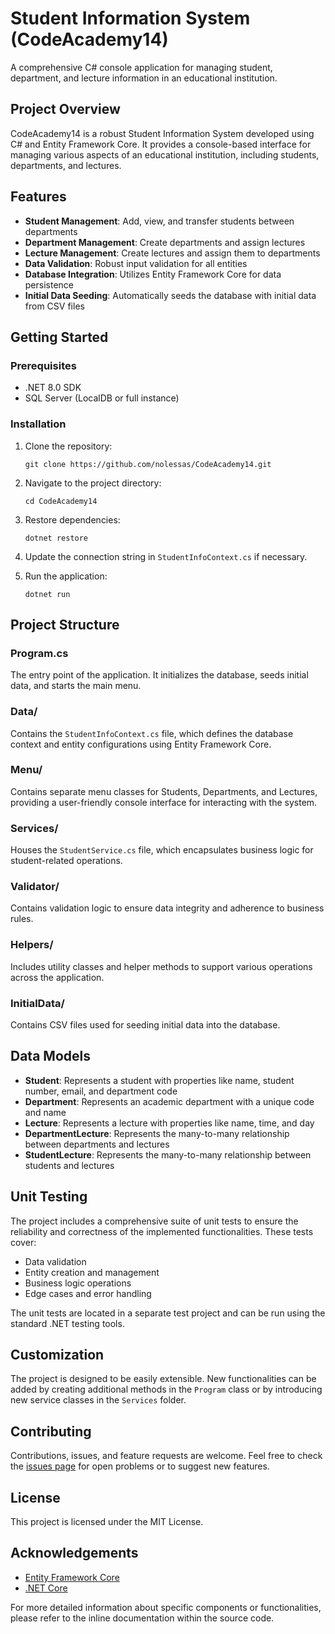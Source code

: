 # Student Information System (CodeAcademy14)

A comprehensive C# console application for managing student, department, and lecture information in an educational institution.

## Project Overview

CodeAcademy14 is a robust Student Information System developed using C# and Entity Framework Core. It provides a console-based interface for managing various aspects of an educational institution, including students, departments, and lectures.

## Features

- **Student Management**: Add, view, and transfer students between departments
- **Department Management**: Create departments and assign lectures
- **Lecture Management**: Create lectures and assign them to departments
- **Data Validation**: Robust input validation for all entities
- **Database Integration**: Utilizes Entity Framework Core for data persistence
- **Initial Data Seeding**: Automatically seeds the database with initial data from CSV files

## Getting Started

### Prerequisites

- .NET 8.0 SDK
- SQL Server (LocalDB or full instance)

### Installation

1. Clone the repository:
   ```
   git clone https://github.com/nolessas/CodeAcademy14.git
   ```

2. Navigate to the project directory:
   ```
   cd CodeAcademy14
   ```

3. Restore dependencies:
   ```
   dotnet restore
   ```

4. Update the connection string in `StudentInfoContext.cs` if necessary.

5. Run the application:
   ```
   dotnet run
   ```

## Project Structure

### Program.cs
The entry point of the application. It initializes the database, seeds initial data, and starts the main menu.


### Data/
Contains the `StudentInfoContext.cs` file, which defines the database context and entity configurations using Entity Framework Core.


### Menu/
Contains separate menu classes for Students, Departments, and Lectures, providing a user-friendly console interface for interacting with the system.

### Services/
Houses the `StudentService.cs` file, which encapsulates business logic for student-related operations.


### Validator/
Contains validation logic to ensure data integrity and adherence to business rules.

### Helpers/
Includes utility classes and helper methods to support various operations across the application.

### InitialData/
Contains CSV files used for seeding initial data into the database.

## Data Models

- **Student**: Represents a student with properties like name, student number, email, and department code
- **Department**: Represents an academic department with a unique code and name
- **Lecture**: Represents a lecture with properties like name, time, and day
- **DepartmentLecture**: Represents the many-to-many relationship between departments and lectures
- **StudentLecture**: Represents the many-to-many relationship between students and lectures

## Unit Testing

The project includes a comprehensive suite of unit tests to ensure the reliability and correctness of the implemented functionalities. These tests cover:

- Data validation
- Entity creation and management
- Business logic operations
- Edge cases and error handling

The unit tests are located in a separate test project and can be run using the standard .NET testing tools.

## Customization

The project is designed to be easily extensible. New functionalities can be added by creating additional methods in the `Program` class or by introducing new service classes in the `Services` folder.

## Contributing

Contributions, issues, and feature requests are welcome. Feel free to check the [issues page](https://github.com/nolessas/CodeAcademy14/issues) for open problems or to suggest new features.

## License

This project is licensed under the MIT License.

## Acknowledgements

- [Entity Framework Core](https://docs.microsoft.com/en-us/ef/core/)
- [.NET Core](https://dotnet.microsoft.com/)

For more detailed information about specific components or functionalities, please refer to the inline documentation within the source code.
